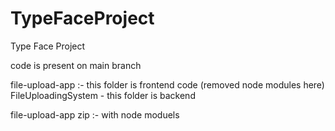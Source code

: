 # TypeFaceProject
Type Face Project

code is present on main branch 

file-upload-app :- this folder is frontend code (removed node modules here)
FileUploadingSystem - this folder is backend

file-upload-app zip :- with node moduels
